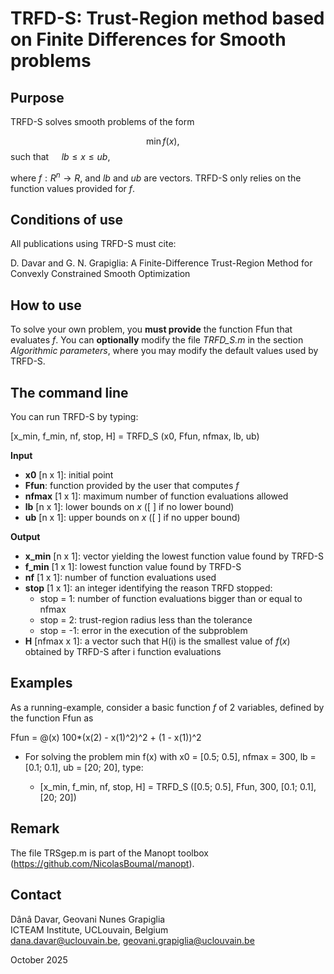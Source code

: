 # TRFD-S: Trust-Region method based on Finite Differences for Smooth problems
## Purpose

TRFD-S solves smooth problems of the form

$$\min f(x), \quad$$ such that $\quad lb \leq x \leq ub$,

where $f:R^n \to R$, and $lb$ and $ub$ are vectors. TRFD-S only relies on the function values provided for $f$.

## Conditions of use

All publications using TRFD-S must cite:

D. Davar and G. N. Grapiglia: A Finite-Difference Trust-Region Method for Convexly Constrained Smooth Optimization

## How to use

To solve your own problem, you **must provide** the function Ffun that evaluates $f$. You can **optionally** modify the file _TRFD_S.m_ in the section _Algorithmic parameters_, where you may modify the default values used by TRFD-S.

## The command line 
 
You can run TRFD-S by typing:

[x_min, f_min, nf, stop, H] = TRFD_S (x0, Ffun, nfmax, lb, ub)

**Input**

- **x0** [n x 1]: initial point
- **Ffun**: function provided by the user that computes $f$
- **nfmax** [1 x 1]: maximum number of function evaluations allowed
- **lb** [n x 1]: lower bounds on $x$ ([ ] if no lower bound)
- **ub** [n x 1]: upper bounds on $x$ ([ ] if no upper bound)

**Output**

- **x_min** [n x 1]: vector yielding the lowest function value found by TRFD-S
- **f_min** [1 x 1]: lowest function value found by TRFD-S
- **nf** [1 x 1]: number of function evaluations used
- **stop** [1 x 1]: an integer identifying the reason TRFD stopped:
  - stop = 1: number of function evaluations bigger than or equal to nfmax
  - stop = 2: trust-region radius less than the tolerance
  - stop = -1: error in the execution of the subproblem
- **H** [nfmax x 1]: a vector such that H(i) is the smallest value of $f(x)$ obtained by TRFD-S after i function evaluations

## Examples

As a running-example, consider a basic function $f$ of 2 variables, defined by the function Ffun as

Ffun = @(x) 100*(x(2) - x(1)^2)^2 + (1 - x(1))^2

- For solving the problem min f(x) with x0 = [0.5; 0.5], nfmax = 300, lb = [0.1; 0.1], ub = [20; 20], type:

  - [x_min, f_min, nf, stop, H] = TRFD_S ([0.5; 0.5], Ffun, 300, [0.1; 0.1], [20; 20])

## Remark

The file TRSgep.m is part of the Manopt toolbox (https://github.com/NicolasBoumal/manopt).

## Contact

Dânâ Davar,  Geovani Nunes Grapiglia <br>
ICTEAM Institute, UCLouvain, Belgium <br>
dana.davar@uclouvain.be, geovani.grapiglia@uclouvain.be <br>

October 2025
